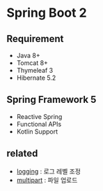 # Spring Boot 2

## Requirement
* Java 8+
* Tomcat 8+
* Thymeleaf 3
* Hibernate 5.2

## Spring Framework 5
* Reactive Spring
* Functional APIs
* Kotlin Support

## related
* [logging](/mib/spring/logging) : 로그 레벨 조정
* [multipart](/mib/spring/multipart) : 파일 업로드
